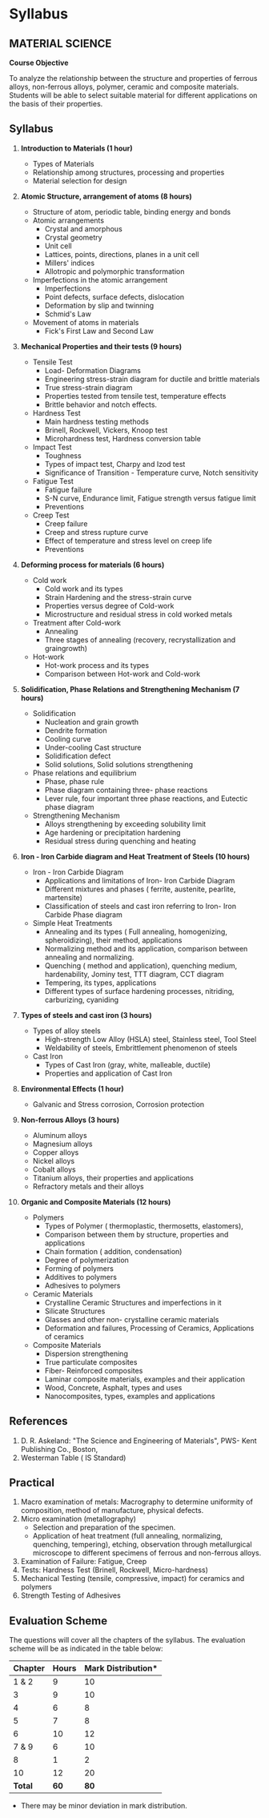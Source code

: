 # Syllabus

## MATERIAL SCIENCE

**Course Objective**

To analyze the relationship between the structure and properties of ferrous alloys, non-ferrous alloys, polymer, ceramic and composite materials. Students will be able to select suitable material for different applications on the basis of their properties.

## Syllabus

1. **Introduction to Materials (1 hour)**
    * Types of Materials
    * Relationship among structures, processing and properties
    * Material selection for design

2. **Atomic Structure, arrangement of atoms (8 hours)**
    * Structure of atom, periodic table, binding energy and bonds
    * Atomic arrangements
        * Crystal and amorphous
        * Crystal geometry
        * Unit cell
        * Lattices, points, directions, planes in a unit cell
        * Millers' indices
        * Allotropic and polymorphic transformation
    * Imperfections in the atomic arrangement
        * Imperfections
        * Point defects, surface defects, dislocation
        * Deformation by slip and twinning
        * Schmid's Law
    * Movement of atoms in materials
        * Fick's First Law and Second Law

3. **Mechanical Properties and their tests (9 hours)**
    * Tensile Test
        * Load- Deformation Diagrams
        * Engineering stress-strain diagram for ductile and brittle materials
        * True stress-strain diagram
        * Properties tested from tensile test, temperature effects
        * Brittle behavior and notch effects.
    * Hardness Test
        * Main hardness testing methods
        * Brinell, Rockwell, Vickers, Knoop test
        * Microhardness test, Hardness conversion table
    * Impact Test
        * Toughness
        * Types of impact test, Charpy and Izod test
        * Significance of Transition - Temperature curve, Notch sensitivity
    * Fatigue Test
        * Fatigue failure
        * S-N curve, Endurance limit, Fatigue strength versus fatigue limit
        * Preventions
    * Creep Test
        * Creep failure
        * Creep and stress rupture curve
        * Effect of temperature and stress level on creep life
        * Preventions

4. **Deforming process for materials (6 hours)**
    * Cold work
        * Cold work and its types
        * Strain Hardening and the stress-strain curve
        * Properties versus degree of Cold-work
        * Microstructure and residual stress in cold worked metals
    * Treatment after Cold-work
        * Annealing
        * Three stages of annealing (recovery, recrystallization and graingrowth)
    * Hot-work
        * Hot-work process and its types
        * Comparison between Hot-work and Cold-work

5. **Solidification, Phase Relations and Strengthening Mechanism (7 hours)**
    * Solidification
        * Nucleation and grain growth
        * Dendrite formation
        * Cooling curve
        * Under-cooling Cast structure
        * Solidification defect
        * Solid solutions, Solid solutions strengthening
    * Phase relations and equilibrium
        * Phase, phase rule
        * Phase diagram containing three- phase reactions
        * Lever rule, four important three phase reactions, and Eutectic phase diagram
    * Strengthening Mechanism
        * Alloys strengthening by exceeding solubility limit
        * Age hardening or precipitation hardening
        * Residual stress during quenching and heating

6. **Iron - Iron Carbide diagram and Heat Treatment of Steels (10 hours)**
    * Iron - Iron Carbide Diagram
        * Applications and limitations of Iron- Iron Carbide Diagram
        * Different mixtures and phases ( ferrite, austenite, pearlite, martensite)
        * Classification of steels and cast iron referring to Iron- Iron Carbide Phase diagram
    * Simple Heat Treatments
        * Annealing and its types ( Full annealing, homogenizing, spheroidizing), their method, applications
        * Normalizing method and its application, comparison between annealing and normalizing.
        * Quenching ( method and application), quenching medium, hardenability, Jominy test, TTT diagram, CCT diagram
        * Tempering, its types, applications
        * Different types of surface hardening processes, nitriding, carburizing, cyaniding

7. **Types of steels and cast iron (3 hours)**
    * Types of alloy steels
        * High-strength Low Alloy (HSLA) steel, Stainless steel, Tool Steel
        * Weldability of steels, Embrittlement phenomenon of steels
    * Cast Iron
        * Types of Cast Iron (gray, white, malleable, ductile)
        * Properties and application of Cast Iron

8. **Environmental Effects (1 hour)**
    * Galvanic and Stress corrosion, Corrosion protection

9. **Non-ferrous Alloys (3 hours)**
    * Aluminum alloys
    * Magnesium alloys
    * Copper alloys
    * Nickel alloys
    * Cobalt alloys
    * Titanium alloys, their properties and applications
    * Refractory metals and their alloys

10. **Organic and Composite Materials (12 hours)**
    * Polymers
        * Types of Polymer ( thermoplastic, thermosetts, elastomers),
        * Comparison between them by structure, properties and applications
        * Chain formation ( addition, condensation)
        * Degree of polymerization
        * Forming of polymers
        * Additives to polymers
        * Adhesives to polymers
    * Ceramic Materials
        * Crystalline Ceramic Structures and imperfections in it
        * Silicate Structures
        * Glasses and other non- crystalline ceramic materials
        * Deformation and failures, Processing of Ceramics, Applications of ceramics
    * Composite Materials
        * Dispersion strengthening
        * True particulate composites
        * Fiber- Reinforced composites
        * Laminar composite materials, examples and their application
        * Wood, Concrete, Asphalt, types and uses
        * Nanocomposites, types, examples and applications

## References

1. D. R. Askeland: "The Science and Engineering of Materials", PWS- Kent Publishing Co., Boston,
2. Westerman Table ( IS Standard)

## Practical

1. Macro examination of metals: Macrography to determine uniformity of composition, method of manufacture, physical defects.
2. Micro examination (metallography)
    * Selection and preparation of the specimen.
    * Application of heat treatment (full annealing, normalizing, quenching, tempering), etching, observation through metallurgical microscope to different specimens of ferrous and non-ferrous alloys.
3. Examination of Failure: Fatigue, Creep
4. Tests: Hardness Test (Brinell, Rockwell, Micro-hardness)
5. Mechanical Testing (tensile, compressive, impact) for ceramics and polymers
6. Strength Testing of Adhesives

## Evaluation Scheme

The questions will cover all the chapters of the syllabus. The evaluation scheme will be as indicated in the table below:

| Chapter | Hours | Mark Distribution* |
|---|---|---|
| 1 & 2 | 9 | 10 |
| 3 | 9 | 10 |
| 4 | 6 | 8 |
| 5 | 7 | 8 |
| 6 | 10 | 12 |
| 7 & 9 | 6 | 10 |
| 8 | 1 | 2 |
| 10 | 12 | 20 |
| **Total** | **60** | **80** |

* There may be minor deviation in mark distribution.
